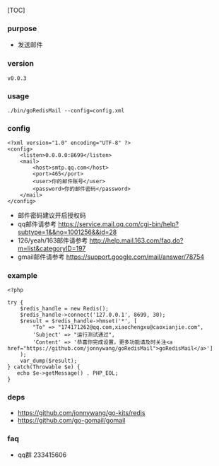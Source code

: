 
[TOC]

### purpose
* 发送邮件

### version
```
v0.0.3
```

### usage
```
./bin/goRedisMail --config=config.xml
```

### config
```
<?xml version="1.0" encoding="UTF-8" ?>
<config>
    <listen>0.0.0.0:8699</listen>
    <mail>
        <host>smtp.qq.com</host>
        <port>465</port>
        <user>你的邮件账号</user>
        <password>你的邮件密码</password>
    </mail>
</config>
```
* 邮件密码建议开启授权码
* qq邮件请参考 https://service.mail.qq.com/cgi-bin/help?subtype=1&&no=1001256&&id=28
* 126/yeah/163邮件请参考 http://help.mail.163.com/faq.do?m=list&categoryID=197
* gmail邮件请参考 https://support.google.com/mail/answer/78754

### example
```
<?php

try {
    $redis_handle = new Redis();
    $redis_handle->connect('127.0.0.1', 8699, 30);
    $result = $redis_handle->hmset('*', [
        "To" => "174171262@qq.com,xiaochengxu@caoxianjie.com",
        'Subject' => "运行测试通过",
        'Content' => '恭喜你完成设置，更多功能请及时关注<a href="https://github.com/jonnywang/goRedisMail">goRedisMail</a>']
    );
    var_dump($result);
} catch(Throwable $e) {
   echo $e->getMessage() . PHP_EOL;
}
```

### deps
* https://github.com/jonnywang/go-kits/redis
* https://github.com/go-gomail/gomail

### faq
* qq群 233415606